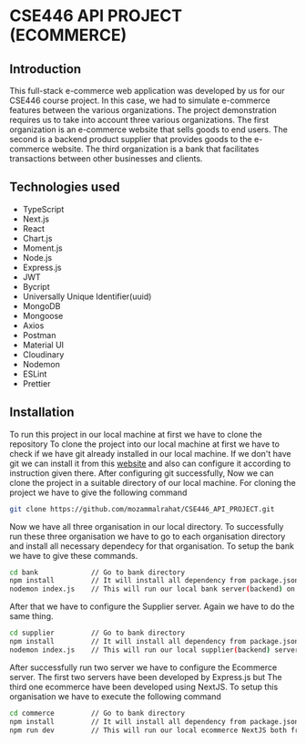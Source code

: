 # CSE446 API PROJECT (ECOMMERCE)
## Introduction

This full-stack e-commerce web application was developed by us for our CSE446 course project. In this case, we had to simulate e-commerce features between the various organizations. The project demonstration requires us to take into account three various organizations. The first organization is an e-commerce website that sells goods to end users. The second is a backend product supplier that provides goods to the e-commerce website. The third organization is a bank that facilitates transactions between other businesses and clients.

## Technologies used

- TypeScript
- Next.js
- React
- Chart.js
- Moment.js
- Node.js
- Express.js
- JWT
- Bycript
- Universally Unique Identifier(uuid)
- MongoDB
- Mongoose
- Axios
- Postman
- Material UI
- Cloudinary
- Nodemon
- ESLint
- Prettier

## Installation
To run this project in our local machine at first we have to clone the repository
To clone the project into our local machine at first we have to check if we have git already installed in our local machine. If we don't have git we can install it from this [website](https://git-scm.com/downloads) and also can configure it according to instruction given there.
After configuring git successfully, Now we can clone the project in a suitable directory of our local machine.
For cloning the project we have to give the following command

```sh
git clone https://github.com/mozammalrahat/CSE446_API_PROJECT.git
```
Now we have all three organisation in our local directory. To successfully run these three organisation we have to go to each organisation directory and install all necessary dependecy for that organisation. To setup the bank we have to give these commands.
```sh
cd bank             // Go to bank directory
npm install         // It will install all dependency from package.json file
nodemon index.js    // This will run our local bank server(backend) on port: http://localhost:3001/
```
After that we have to configure the Supplier server. Again we have to do the same thing.
```sh
cd supplier         // Go to bank directory
npm install         // It will install all dependency from package.json file
nodemon index.js    // This will run our local supplier(backend) server on port: http://localhost:3002/
```
After successfully run two server we have to configure the Ecommerce server. The first two servers have been developed by Express.js but The third one ecommerce have been developed using NextJS. To setup this organisation we have to execute the following command
```sh
cd commerce         // Go to bank directory
npm install         // It will install all dependency from package.json file
npm run dev         // This will run our local ecommerce NextJS both front-end and back-end server on port: http://localhost:3000/
```

